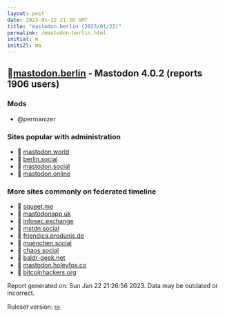 ```yaml
---
layout: post
date: 2023-01-22 21:26 GMT
title: "mastodon.berlin (2023/01/22)"
permalink: /mastodon-berlin.html
initial: m
initi2l: ma
---
```


## 🐘[mastodon.berlin](https://mastodon.berlin) - Mastodon 4.0.2 (reports 1906 users)

### Mods
 * @permanizer

### Sites popular with administration

* 🐘 [mastodon.world](/mastodon-world.html)
* 🐘 [berlin.social](/berlin-social.html)
* 🐘 [mastodon.social](/mastodon-social.html)
* 🐘 [mastodon.online](/mastodon-online.html)

### More sites commonly on federated timeline

* 🐘 [squeet.me](/squeet-me.html)
* 🐘 [mastodonapp.uk](/mastodonapp-uk.html)
* 🐘 [infosec.exchange](/infosec-exchange.html)
* 🐘 [mstdn.social](/mstdn-social.html)
* 🐘 [friendica.produnis.de](/friendica-produnis-de.html)
* 🐘 [muenchen.social](/muenchen-social.html)
* 🐘 [chaos.social](/chaos-social.html)
* 🐘 [baldr-geek.net](/baldr-geek-net.html)
* 🐘 [mastodon.holeyfox.co](/mastodon-holeyfox-co.html)
* 🐘 [bitcoinhackers.org](/bitcoinhackers-org.html)

Report generated on: Sun Jan 22 21:26:56 2023. Data may be outdated or incorrect.

Ruleset version: [✏️](/version-pencil)
